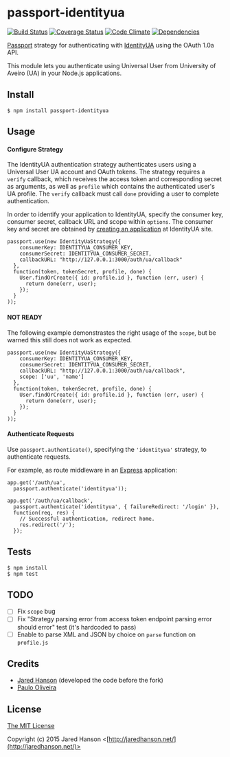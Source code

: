 # passport-identityua

[![Build Status](https://travis-ci.org/poliveira89/passport-identityua.svg)](https://travis-ci.org/poliveira89/passport-identityua)
[![Coverage Status](https://coveralls.io/repos/poliveira89/passport-identityua/badge.svg?branch=master&service=github)](https://coveralls.io/github/poliveira89/passport-identityua?branch=master)
[![Code Climate](https://codeclimate.com/github/poliveira89/passport-identityua/badges/gpa.svg)](https://codeclimate.com/github/poliveira89/passport-identityua)
[![Dependencies](https://david-dm.org/poliveira89/passport-identityua.svg)](https://david-dm.org/poliveira89/passport-identityua)

[Passport](http://passportjs.org/) strategy for authenticating with [IdentityUA](http://identity.ua.pt/)
using the OAuth 1.0a API.

This module lets you authenticate using Universal User from University of Aveiro (UA) in your Node.js applications.

## Install

    $ npm install passport-identityua

## Usage

#### Configure Strategy

The IdentityUA authentication strategy authenticates users using a Universal User UA account
and OAuth tokens.  The strategy requires a `verify` callback, which receives the
access token and corresponding secret as arguments, as well as `profile` which
contains the authenticated user's UA profile. The `verify` callback must
call `done` providing a user to complete authentication.

In order to identify your application to IdentityUA, specify the consumer key,
consumer secret, callback URL and scope within `options`.  The consumer key and secret
are obtained by [creating an application](http://identity.ua.pt/oauth/apps) at
IdentityUA site.

    passport.use(new IdentityUaStrategy({
        consumerKey: IDENTITYUA_CONSUMER_KEY,
        consumerSecret: IDENTITYUA_CONSUMER_SECRET,
        callbackURL: "http://127.0.0.1:3000/auth/ua/callback"
      },
      function(token, tokenSecret, profile, done) {
        User.findOrCreate({ id: profile.id }, function (err, user) {
          return done(err, user);
        });
      }
    ));

#### NOT READY
The following example demonstrastes the right usage of the `scope`, but be warned this still does not work as expected.

    passport.use(new IdentityUaStrategy({
        consumerKey: IDENTITYUA_CONSUMER_KEY,
        consumerSecret: IDENTITYUA_CONSUMER_SECRET,
        callbackURL: "http://127.0.0.1:3000/auth/ua/callback",
        scope: ['uu', 'name']
      },
      function(token, tokenSecret, profile, done) {
        User.findOrCreate({ id: profile.id }, function (err, user) {
          return done(err, user);
        });
      }
    ));

#### Authenticate Requests

Use `passport.authenticate()`, specifying the `'identityua'` strategy, to
authenticate requests.

For example, as route middleware in an [Express](http://expressjs.com/)
application:

    app.get('/auth/ua',
      passport.authenticate('identityua'));
    
    app.get('/auth/ua/callback', 
      passport.authenticate('identityua', { failureRedirect: '/login' }),
      function(req, res) {
        // Successful authentication, redirect home.
        res.redirect('/');
      });

## Tests

    $ npm install
    $ npm test

## TODO

- [ ] Fix `scope` bug
- [ ] Fix "Strategy parsing error from access token endpoint parsing error should error" test (it's hardcoded to pass)
- [ ] Enable to parse XML and JSON by choice on `parse` function on `profile.js` 

## Credits

  - [Jared Hanson](http://github.com/jaredhanson) (developed the code before the fork)
  - [Paulo Oliveira](http://github.com/poliveira89)

## License

[The MIT License](http://opensource.org/licenses/MIT)

Copyright (c) 2015 Jared Hanson <[http://jaredhanson.net/](http://jaredhanson.net/)>
